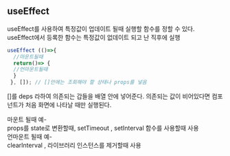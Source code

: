 ## useEffect 
useEffect를 사용하여 특정값이 업데이트 될때 실행할 함수를 정할 수 있다.  
 useEffect에서 등록한 함수는 특정값이 없데이트 되고 난 직후에 실행  
```javascript
useEffect (()=>{
  //마운트될때
  return()=> {
  //언마운트될때 
  }
 }, []); // []안에는 조회해야 할 상태나 props를 넣음
 ```
 
 []를 deps 라하여 의존되는 갑들을 배열 안에 넣어준다. 의존되는 값이 비어있다면 컴포넌트가 처음 화면에 나타날 때만 실행된다.
 
 마운트 될때 예-  
 props를 state로 변환할때, setTimeout , setInterval 함수를 사용할때 사용  
 언마운트 될때 예-  
 clearInterval , 라이브러리 인스턴스를 제거할때 사용  
 

 
